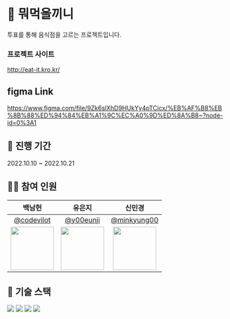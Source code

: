# 🍴 뭐먹을끼니
투표를 통해 음식점을 고르는 프로젝트입니다.
### 프로젝트 사이트 
http://eat-it.kro.kr/
## figma Link
https://www.figma.com/file/9Zk6slXhD9HUkYy4pTCicx/%EB%AF%B8%EB%8B%88%ED%94%84%EB%A1%9C%EC%A0%9D%ED%8A%B8~?node-id=0%3A1

## 📅 진행 기간

2022.10.10 ~ 2022.10.21

## 👨‍💻 참여 인원

|   백남헌   |   유은지   |   신민경   |
|:----------:|:----------:|:----------:|
|[@codevilot](https://github.com/codevilot)|[@y00eunji](https://github.com/y00eunji)|[@minkyung00](https://github.com/minkyung00)|
|<img src="https://avatars.githubusercontent.com/codevilot" width="100">|<img src="https://avatars.githubusercontent.com/y00eunji" width="100">|<img src="https://avatars.githubusercontent.com/minkyung00" width="100">|

## 🔧 기술 스택

<img src="https://img.shields.io/badge/HTML5-E34F26?style=for-the-badge&logo=html5&logoColor=white"> <img src="https://img.shields.io/badge/CSS3-1572B6?style=for-the-badge&logo=css3&logoColor=white"> <img src="https://img.shields.io/badge/JavaScript-F7DF1E?style=for-the-badge&logo=javascript&logoColor=black"> <img src="https://img.shields.io/badge/Figma-F24E1E?style=for-the-badge&logo=figma&logoColor=white">

